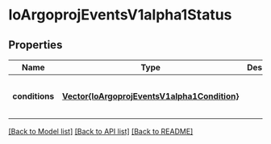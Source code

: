 # IoArgoprojEventsV1alpha1Status


## Properties
Name | Type | Description | Notes
------------ | ------------- | ------------- | -------------
**conditions** | [**Vector{IoArgoprojEventsV1alpha1Condition}**](IoArgoprojEventsV1alpha1Condition.md) |  | [optional] [default to nothing]


[[Back to Model list]](../README.md#models) [[Back to API list]](../README.md#api-endpoints) [[Back to README]](../README.md)


